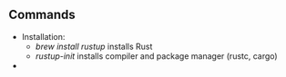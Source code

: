 ## Commands
* Installation:
  * _brew install rustup_ installs Rust
  * _rustup-init_ installs compiler and package manager (rustc, cargo)
* 